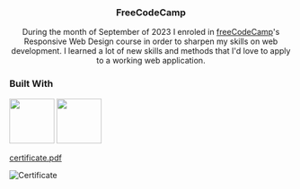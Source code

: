 <h3 align="center">FreeCodeCamp</h3>

  <p align="center">
    During the month of September of 2023 I enroled in <a href='https://www.freecodecamp.org/'>freeCodeCamp</a>'s Responsive Web Design course in order to sharpen my skills on web development. I learned a lot of new skills and methods that I'd love to apply to a working web application.
  </p>

### Built With

<a href='https://en.wikipedia.org/wiki/HTML' rel='html_programming_language' ><img height='80px' src='https://upload.wikimedia.org/wikipedia/commons/thumb/6/61/HTML5_logo_and_wordmark.svg/1024px-HTML5_logo_and_wordmark.svg.png'/></a>
<a href='https://en.wikipedia.org/wiki/CSS' rel='css_programming_language' ><img height='80px' src='https://upload.wikimedia.org/wikipedia/commons/thumb/d/d5/CSS3_logo_and_wordmark.svg/800px-CSS3_logo_and_wordmark.svg.png'/></a>

[certificate.pdf](https://github.com/LuizLaender/FreeCodeCamp/files/12874463/certificate.pdf)

![Certificate](https://github.com/LuizLaender/FreeCodeCamp/assets/79274198/d06b580c-a272-42de-a931-1e42bbac6be4)
